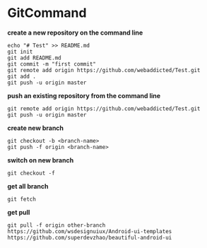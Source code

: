 # GitCommand

**create a new repository on the command line**

    echo "# Test" >> README.md
    git init
    git add README.md
    git commit -m "first commit"
    git remote add origin https://github.com/webaddicted/Test.git
    git add .
    git push -u origin master


**push an existing repository from the command line**

    git remote add origin https://github.com/webaddicted/Test.git
    git push -u origin master

**create new branch**

    git checkout -b <branch-name>
    git push -f origin <branch-name> 

**switch on new branch**
    
    git checkout -f 

**get all branch**
    
    git fetch 

**get pull**
    
    git pull -f origin other-branch
    https://github.com/wsdesignuiux/Android-ui-templates
    https://github.com/superdevzhao/beautiful-android-ui

